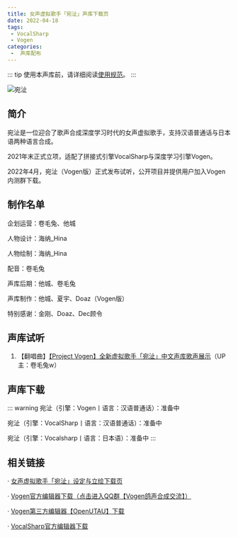 ```yaml
---
title: 女声虚拟歌手「宛沚」声库下载页
date: 2022-04-18
tags:
 - VocalSharp
 - Vogen
categories:
 -  声库配布
---
```


::: tip
使用本声库前，请详细阅读[使用规范](https://vocalsynths.vercel.app/blogs/ReadMe/2022/220401.html)。
:::

![宛沚](/wanzhi-banner.png)

简介
----
宛沚是一位迎合了歌声合成深度学习时代的女声虚拟歌手，支持汉语普通话与日本语两种语言合成。

2021年末正式立项，适配了拼接式引擎VocalSharp与深度学习引擎Vogen。

2022年4月，宛沚（Vogen版）正式发布试听，公开项目并提供用户加入Vogen内测群下载。

制作名单
----
企划运营：卷毛兔、他城

人物设计：海纳_Hina

人物绘制：海纳_Hina

配音：卷毛兔

声库后期：他城、卷毛兔

声库制作：他城、夏宇、Doaz（Vogen版）

特别感谢：金刚、Doaz、Dec顾令

声库试听
----
1. 【翻唱曲】[【Project Vogen】全新虚拟歌手「宛沚」中文声库歌声展示]()（UP主：卷毛兔w）

声库下载
----
::: warning
宛沚（引擎：Vogen丨语言：汉语普通话）：准备中

宛沚（引擎：VocalSharp丨语言：汉语普通话）：准备中

宛沚（引擎：Vocalsharp丨语言：日本语）：准备中
:::

相关链接
----
· [女声虚拟歌手「宛沚」设定与立绘下载页](https://vocalsynths.vercel.app/blogs/CharacterDesign/2022/220418.html)

· [Vogen官方编辑器下载（点击进入QQ群【Vogen鸽声合成交流】）](https://jq.qq.com/?_wv=1027&k=YT9UAWlo)

· [Vogen第三方编辑器【OpenUTAU】下载](https://github.com/stakira/OpenUtau)

· [VocalSharp官方编辑器下载](https://www.vocalsharp.net/)